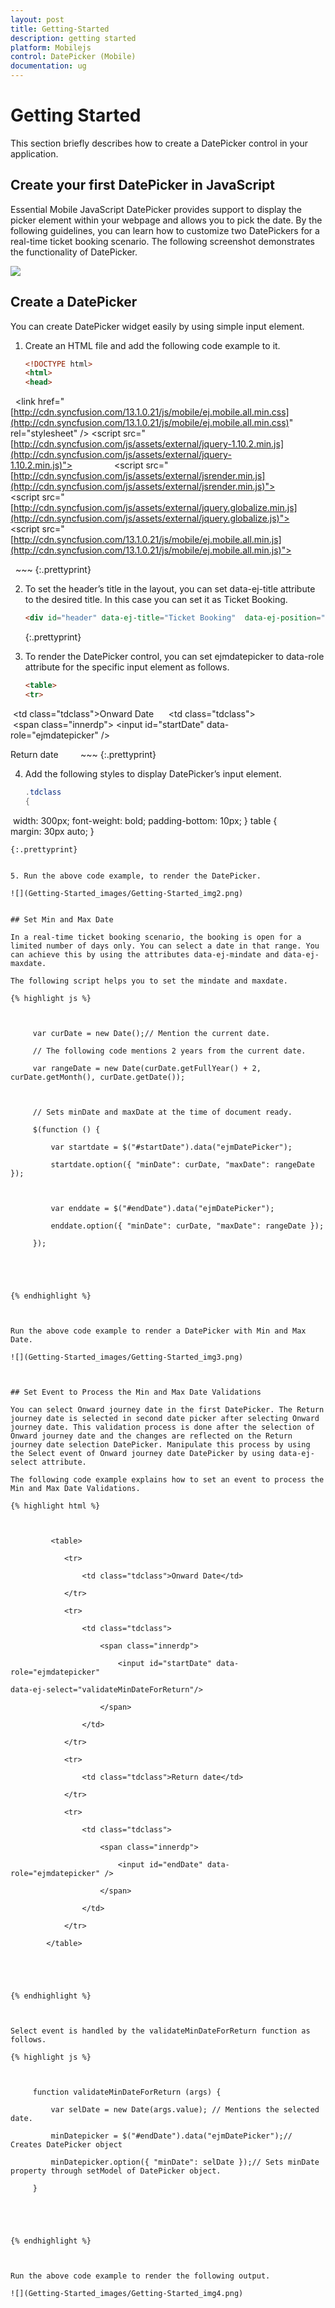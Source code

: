 ```yaml
---
layout: post
title: Getting-Started
description: getting started
platform: Mobilejs
control: DatePicker (Mobile)
documentation: ug
---
```


# Getting Started

This section briefly describes how to create a DatePicker control in your application.

## Create your first DatePicker in JavaScript

Essential Mobile JavaScript DatePicker provides support to display the picker element within your webpage and allows you to pick the date. By the following guidelines, you can learn how to customize two DatePickers for a real-time ticket booking scenario. The following screenshot demonstrates the functionality of DatePicker.

![](Getting-Started_images/Getting-Started_img1.png)



## Create a DatePicker

You can create DatePicker widget easily by using simple input element. 

1. Create an HTML file and add the following code example to it.

   ~~~ html
   <!DOCTYPE html>
   <html>
   <head>
   <title>Ticket Booking</title>
   <link href="[http://cdn.syncfusion.com/13.1.0.21/js/mobile/ej.mobile.all.min.css](http://cdn.syncfusion.com/13.1.0.21/js/mobile/ej.mobile.all.min.css)" rel="stylesheet" />
   <script src="[http://cdn.syncfusion.com/js/assets/external/jquery-1.10.2.min.js](http://cdn.syncfusion.com/js/assets/external/jquery-1.10.2.min.js)"></script>                
   <script src="[http://cdn.syncfusion.com/js/assets/external/jsrender.min.js](http://cdn.syncfusion.com/js/assets/external/jsrender.min.js)"></script>
   <script src="[http://cdn.syncfusion.com/js/assets/external/jquery.globalize.min.js](http://cdn.syncfusion.com/js/assets/external/jquery.globalize.js)"></script>
   <script src="[http://cdn.syncfusion.com/13.1.0.21/js/mobile/ej.mobile.all.min.js](http://cdn.syncfusion.com/13.1.0.21/js/mobile/ej.mobile.all.min.js)"></script>
   </head>
   <body>
   <div data-role="appview">
   <div id="header" data-ej-position="normal" data-role="ejmheader"></div>
   <!--Add Datepicker element here-->
   </div>
   </body>
   </html>
   ~~~
   {:.prettyprint}

2. To set the header’s title in the layout, you can set data-ej-title attribute to the desired title. In this case you can set it as Ticket Booking.

   ~~~ html
   <div id="header" data-ej-title="Ticket Booking"  data-ej-position="normal" data-role="ejmheader"></div>
   ~~~
   {:.prettyprint}

3. To render the DatePicker control, you can set ejmdatepicker to data-role attribute for the specific input element as follows.

   ~~~ html
   <table>
   <tr>
   <td class="tdclass">Onward Date</td>
   </tr>
   <tr>
   <td class="tdclass">
   <span class="innerdp">
   <input id="startDate" data-role="ejmdatepicker" />
   </span>
   </td>
   </tr>
   <tr>
   <td class="tdclass">Return date</td>
   </tr>
   <tr>
   <td class="tdclass">
   <span class="innerdp">
   <input id="endDate" data-role="ejmdatepicker" />
   </span>
   </td>
   </tr>
   </table>
   ~~~
   {:.prettyprint}

4. Add the following styles to display DatePicker’s input element.

   ~~~ cs
   .tdclass
   {
   width: 300px;
   font-weight: bold;
   padding-bottom: 10px;
   }
   table
   {
   margin: 30px auto;
   }
   ~~~
   {:.prettyprint}


5. Run the above code example, to render the DatePicker.

   ![](Getting-Started_images/Getting-Started_img2.png)


## Set Min and Max Date 

In a real-time ticket booking scenario, the booking is open for a limited number of days only. You can select a date in that range. You can achieve this by using the attributes data-ej-mindate and data-ej-maxdate. 

The following script helps you to set the mindate and maxdate.

{% highlight js %}



        var curDate = new Date();// Mention the current date.

        // The following code mentions 2 years from the current date.

        var rangeDate = new Date(curDate.getFullYear() + 2, curDate.getMonth(), curDate.getDate());



        // Sets minDate and maxDate at the time of document ready.

        $(function () {

            var startdate = $("#startDate").data("ejmDatePicker");

            startdate.option({ "minDate": curDate, "maxDate": rangeDate });



            var enddate = $("#endDate").data("ejmDatePicker");

            enddate.option({ "minDate": curDate, "maxDate": rangeDate });

        });





{% endhighlight %}



Run the above code example to render a DatePicker with Min and Max Date.

![](Getting-Started_images/Getting-Started_img3.png)



## Set Event to Process the Min and Max Date Validations

You can select Onward journey date in the first DatePicker. The Return journey date is selected in second date picker after selecting Onward journey date. This validation process is done after the selection of Onward journey date and the changes are reflected on the Return journey date selection DatePicker. Manipulate this process by using the Select event of Onward journey date DatePicker by using data-ej-select attribute. 

The following code example explains how to set an event to process the Min and Max Date Validations.

{% highlight html %}



         <table>

            <tr>

                <td class="tdclass">Onward Date</td>

            </tr>

            <tr>

                <td class="tdclass">

                    <span class="innerdp">

                        <input id="startDate" data-role="ejmdatepicker"

data-ej-select="validateMinDateForReturn"/>

                    </span>

                </td>

            </tr>                     

            <tr>

                <td class="tdclass">Return date</td>

            </tr>

            <tr>

                <td class="tdclass">

                    <span class="innerdp">

                        <input id="endDate" data-role="ejmdatepicker" />

                    </span>

                </td>

            </tr>

        </table>





{% endhighlight %}



Select event is handled by the validateMinDateForReturn function as follows.

{% highlight js %}



        function validateMinDateForReturn (args) {

            var selDate = new Date(args.value); // Mentions the selected date.

            minDatepicker = $("#endDate").data("ejmDatePicker");// Creates DatePicker object

            minDatepicker.option({ "minDate": selDate });// Sets minDate property through setModel of DatePicker object.

        }





{% endhighlight %}



Run the above code example to render the following output.

![](Getting-Started_images/Getting-Started_img4.png)



